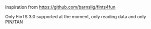 Inspiration from https://github.com/barnslig/fints4fun

Only FinTS 3.0 supported at the moment, only reading data and only PIN/TAN
